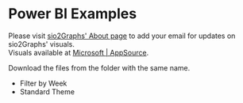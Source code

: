 # Power BI Examples
Please visit [sio2Graphs' About page](https://sio2graphs.com/about/) to add your email for updates on sio2Graphs' visuals.  
Visuals available at [Microsoft | AppSource](https://appsource.microsoft.com/en-us/marketplace/apps?page=1&product=power-bi-visuals&search=sio2graphs).

Download the files from the folder with the same name.

* Filter by Week
* Standard Theme

